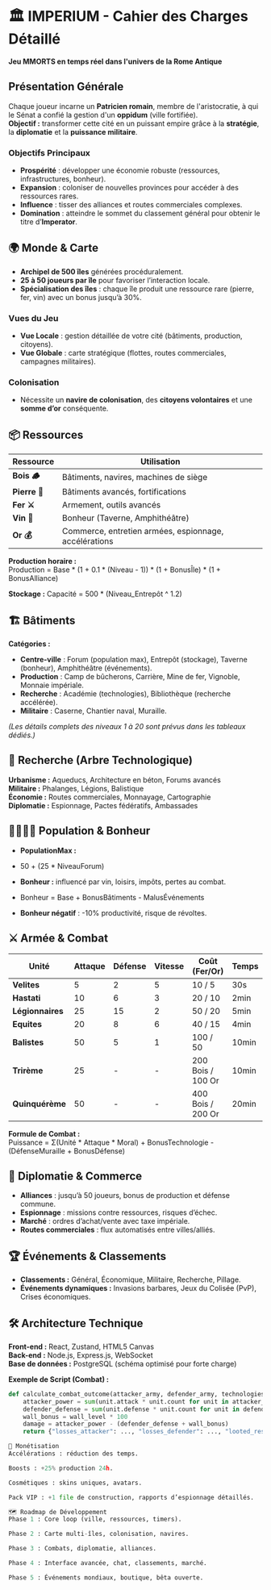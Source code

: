 # 🏛️ IMPERIUM - Cahier des Charges Détaillé
**Jeu MMORTS en temps réel dans l'univers de la Rome Antique**

## Présentation Générale
Chaque joueur incarne un **Patricien romain**, membre de l'aristocratie, à qui le Sénat a confié la gestion d'un **oppidum** (ville fortifiée).  
**Objectif :** transformer cette cité en un puissant empire grâce à la **stratégie**, la **diplomatie** et la **puissance militaire**.

### Objectifs Principaux
- **Prospérité** : développer une économie robuste (ressources, infrastructures, bonheur).  
- **Expansion** : coloniser de nouvelles provinces pour accéder à des ressources rares.  
- **Influence** : tisser des alliances et routes commerciales complexes.  
- **Domination** : atteindre le sommet du classement général pour obtenir le titre d’**Imperator**.

## 🌍 Monde & Carte
- **Archipel de 500 îles** générées procéduralement.  
- **25 à 50 joueurs par île** pour favoriser l’interaction locale.  
- **Spécialisation des îles** : chaque île produit une ressource rare (pierre, fer, vin) avec un bonus jusqu’à 30%.  

### Vues du Jeu
- **Vue Locale** : gestion détaillée de votre cité (bâtiments, production, citoyens).  
- **Vue Globale** : carte stratégique (flottes, routes commerciales, campagnes militaires).  

### Colonisation
- Nécessite un **navire de colonisation**, des **citoyens volontaires** et une **somme d’or** conséquente.

## 📦 Ressources
| Ressource | Utilisation |
|-----------|-------------|
| **Bois 🪵** | Bâtiments, navires, machines de siège |
| **Pierre 🗿** | Bâtiments avancés, fortifications |
| **Fer ⚔️** | Armement, outils avancés |
| **Vin 🍇** | Bonheur (Taverne, Amphithéâtre) |
| **Or 💰** | Commerce, entretien armées, espionnage, accélérations |

**Production horaire :**  
Production = Base * (1 + 0.1 * (Niveau - 1)) * (1 + BonusÎle) * (1 + BonusAlliance)

**Stockage :** 
Capacité = 500 * (Niveau_Entrepôt ^ 1.2)
## 🏗️ Bâtiments
**Catégories :**
- **Centre-ville** : Forum (population max), Entrepôt (stockage), Taverne (bonheur), Amphithéâtre (événements).  
- **Production** : Camp de bûcherons, Carrière, Mine de fer, Vignoble, Monnaie impériale.  
- **Recherche** : Académie (technologies), Bibliothèque (recherche accélérée).  
- **Militaire** : Caserne, Chantier naval, Muraille.

*(Les détails complets des niveaux 1 à 20 sont prévus dans les tableaux dédiés.)*

## 🔬 Recherche (Arbre Technologique)
**Urbanisme :** Aqueducs, Architecture en béton, Forums avancés  
**Militaire :** Phalanges, Légions, Balistique  
**Économie :** Routes commerciales, Monnayage, Cartographie  
**Diplomatie :** Espionnage, Pactes fédératifs, Ambassades  

## 👨‍👩‍👧‍👦 Population & Bonheur
- **PopulationMax :**
- 50 + (25 * NiveauForum)

- **Bonheur :** influencé par vin, loisirs, impôts, pertes au combat.
- Bonheur = Base + BonusBâtiments - MalusÉvénements
- **Bonheur négatif** : -10% productivité, risque de révoltes.

## ⚔️ Armée & Combat
| Unité          | Attaque | Défense | Vitesse | Coût (Fer/Or) | Temps |
|----------------|---------|---------|---------|---------------|-------|
| **Velites**    | 5       | 2       | 5       | 10 / 5        | 30s   |
| **Hastati**    | 10      | 6       | 3       | 20 / 10       | 2min  |
| **Légionnaires** | 25    | 15      | 2       | 50 / 20       | 5min  |
| **Equites**    | 20      | 8       | 6       | 40 / 15       | 4min  |
| **Balistes**   | 50      | 5       | 1       | 100 / 50      | 10min |
| **Trirème**    | 25      | -       | -       | 200 Bois / 100 Or | 10min |
| **Quinquérème** | 50     | -       | -       | 400 Bois / 200 Or | 20min |

**Formule de Combat :**  
Puissance = Σ(Unité * Attaque * Moral) + BonusTechnologie - (DéfenseMuraille + BonusDéfense)

## 🤝 Diplomatie & Commerce
- **Alliances** : jusqu’à 50 joueurs, bonus de production et défense commune.  
- **Espionnage** : missions contre ressources, risques d’échec.  
- **Marché** : ordres d’achat/vente avec taxe impériale.  
- **Routes commerciales** : flux automatisés entre villes/alliés.  

## 🏆 Événements & Classements
- **Classements :** Général, Économique, Militaire, Recherche, Pillage.  
- **Événements dynamiques :** Invasions barbares, Jeux du Colisée (PvP), Crises économiques.

## 🛠️ Architecture Technique
**Front-end :** React, Zustand, HTML5 Canvas  
**Back-end :** Node.js, Express.js, WebSocket  
**Base de données :** PostgreSQL (schéma optimisé pour forte charge)

**Exemple de Script (Combat) :**
```python
def calculate_combat_outcome(attacker_army, defender_army, technologies, wall_level):
    attacker_power = sum(unit.attack * unit.count for unit in attacker_army) * technologies.attack_bonus
    defender_defense = sum(unit.defense * unit.count for unit in defender_army) * technologies.defense_bonus
    wall_bonus = wall_level * 100
    damage = attacker_power - (defender_defense + wall_bonus)
    return {"losses_attacker": ..., "losses_defender": ..., "looted_resources": ...}

💎 Monétisation
Accélérations : réduction des temps.

Boosts : +25% production 24h.

Cosmétiques : skins uniques, avatars.

Pack VIP : +1 file de construction, rapports d’espionnage détaillés.

🗺️ Roadmap de Développement
Phase 1 : Core loop (ville, ressources, timers).

Phase 2 : Carte multi-îles, colonisation, navires.

Phase 3 : Combats, diplomatie, alliances.

Phase 4 : Interface avancée, chat, classements, marché.

Phase 5 : Événements mondiaux, boutique, bêta ouverte.



